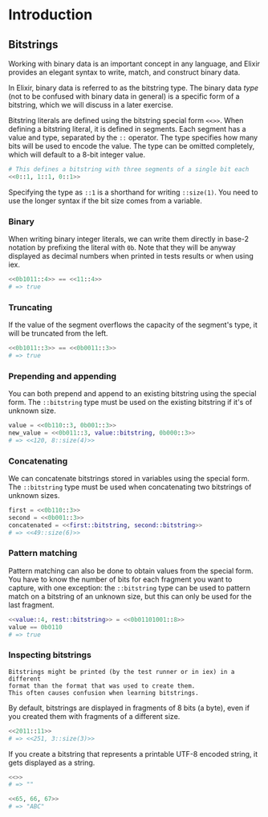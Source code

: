 # Introduction

## Bitstrings

Working with binary data is an important concept in any language, and Elixir 
provides an elegant syntax to write, match, and construct binary data.

In Elixir, binary data is referred to as the bitstring type. The binary data
_type_ (not to be confused with binary data in general) is a specific form of
a bitstring, which we will discuss in a later exercise.

Bitstring literals are defined using the bitstring special form `<<>>`. When 
defining a bitstring literal, it is defined in segments. Each segment has a 
value and type, separated by the `::` operator. The type specifies how many 
bits will be used to encode the value. The type can be omitted completely, 
which will default to a 8-bit integer value.

```elixir
# This defines a bitstring with three segments of a single bit each
<<0::1, 1::1, 0::1>>
```

Specifying the type as `::1` is a shorthand for writing `::size(1)`. 
You need to use the longer syntax if the bit size comes from a variable.

### Binary

When writing binary integer literals, we can write them directly in base-2 
notation by prefixing the literal with `0b`. Note that they will be anyway 
displayed as decimal numbers when printed in tests results or when using iex.

```elixir
<<0b1011::4>> == <<11::4>>
# => true
```

### Truncating

If the value of the segment overflows the capacity of the segment's type,
it will be truncated from the left.

```elixir
<<0b1011::3>> == <<0b0011::3>>
# => true
```

### Prepending and appending

You can both prepend and append to an existing bitstring using
the special form. The `::bitstring` type must be used on the existing
bitstring if it's of unknown size.

```elixir
value = <<0b110::3, 0b001::3>>
new_value = <<0b011::3, value::bitstring, 0b000::3>>
# => <<120, 8::size(4)>>
```

### Concatenating

We can concatenate bitstrings stored in variables using the special form. 
The `::bitstring` type must be used when concatenating two bitstrings of 
unknown sizes.

```elixir
first = <<0b110::3>>
second = <<0b001::3>>
concatenated = <<first::bitstring, second::bitstring>>
# => <<49::size(6)>>
```

### Pattern matching

Pattern matching can also be done to obtain values from the special form.
You have to know the number of bits for each fragment you want to capture, 
with one exception: the `::bitstring` type can be used to pattern match on a 
bitstring of an unknown size, but this can only be used for the last fragment.

```elixir
<<value::4, rest::bitstring>> = <<0b01101001::8>>
value == 0b0110
# => true
```

### Inspecting bitstrings

~~~~exericism/note
Bitstrings might be printed (by the test runner or in iex) in a different 
format than the format that was used to create them. 
This often causes confusion when learning bitstrings.
~~~~

By default, bitstrings are displayed in fragments of 8 bits (a byte),
even if you created them with fragments of a different size.

```elixir
<<2011::11>>
# => <<251, 3::size(3)>>
```

If you create a bitstring that represents a printable UTF-8 encoded string,
it gets displayed as a string.

```elixir
<<>>
# => ""

<<65, 66, 67>>
# => "ABC"
```
